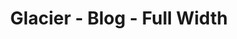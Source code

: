 ---
title: Glacier - Blog - Full Width
builder: true

# Content section
sections:
  - blogSection

# Configuration for sections

# Blog
sidebar: "hide" # "show" or "hide"
sidebarPosition: "right" # "left" or "right"
columns: 1 # It is the number of columns you wish to display in the grid
boxesToLoadStart: 9 # The number of boxes to load when it first loads the grid
boxesToLoad: 3 # The number of boxes to load when you click the load more button 
blogStyle: "classic" # "classic", "minimal" or "creative"
gapHorizontal: 70 # Horizontal gap between items
gapVertical: 70 # Vertical gap between items
loadMoreButton: "show" # "show" or "hide"

---